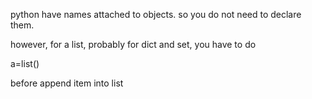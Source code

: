 python have names attached to objects. so you do not need to declare them.

however, for a list, probably for dict and set, you have to do

a=list()

before append item into list